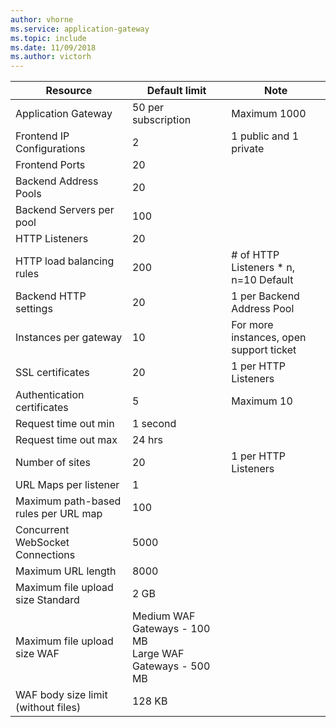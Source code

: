 ```yaml
---
author: vhorne
ms.service: application-gateway
ms.topic: include
ms.date: 11/09/2018
ms.author: victorh
---
```

| Resource | Default limit | Note |
| --- | --- | --- |
| Application Gateway |50 per subscription | Maximum 1000 |
| Frontend IP Configurations |2 |1 public and 1 private |
| Frontend Ports |20 | |
| Backend Address Pools |20 | |
| Backend Servers per pool |100 | |
| HTTP Listeners |20 | |
| HTTP load balancing rules |200 |# of HTTP Listeners * n, n=10 Default |
| Backend HTTP settings |20 |1 per Backend Address Pool |
| Instances per gateway |10 | For more instances, open support ticket |
| SSL certificates |20 |1 per HTTP Listeners |
| Authentication certificates |5 | Maximum 10 |
| Request time out min |1 second | |
| Request time out max |24 hrs | |
| Number of sites |20 |1 per HTTP Listeners |
| URL Maps per listener |1 | |
|Maximum path-based rules per URL map|100|
| Concurrent WebSocket Connections |5000| |
|Maximum URL length|8000|
| Maximum file upload size Standard |2 GB | |
| Maximum file upload size WAF |Medium WAF Gateways - 100 MB<br>Large WAF Gateways - 500 MB| |
|WAF body size limit (without files)|128 KB|
